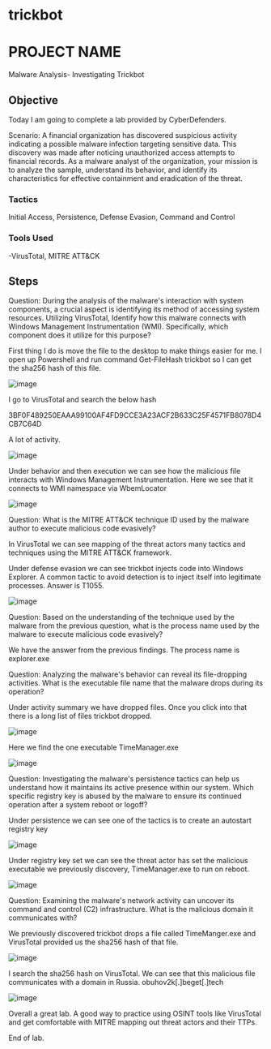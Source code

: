 # trickbot

# PROJECT NAME

Malware Analysis- Investigating Trickbot

## Objective
Today I am going to complete a lab provided by CyberDefenders. 

Scenario: A financial organization has discovered suspicious activity indicating a possible malware infection targeting sensitive data. This discovery was made after noticing unauthorized access attempts to financial records. As a malware analyst of the organization, your mission is to analyze the sample, understand its behavior, and identify its characteristics for effective containment and eradication of the threat.

### Tactics

Initial Access, Persistence, Defense Evasion, Command and Control

### Tools Used

-VirusTotal, MITRE ATT&CK 

## Steps

Question: During the analysis of the malware's interaction with system components, a crucial aspect is identifying its method of accessing system resources. Utilizing VirusTotal, Identify how this malware connects with Windows Management Instrumentation (WMI). Specifically, which component does it utilize for this purpose?

First thing I do is move the file to the desktop to make things easier for me. I open up Powershell and run command Get-FileHash trickbot so I can get the sha256 hash of this file. 

![image](https://github.com/user-attachments/assets/5194648d-cc58-412f-9d37-1b4cb552f691)

I go to VirusTotal and search the below hash

3BF0F489250EAAA99100AF4FD9CCE3A23ACF2B633C25F4571FB8078D4CB7C64D

A lot of activity. 

![image](https://github.com/user-attachments/assets/1910b622-5599-482e-8994-12f650d95ed1)

Under behavior and then execution we can see how the malicious file interacts with Windows Management Instrumentation. Here we see that it connects to WMI namespace via WbemLocator

![image](https://github.com/user-attachments/assets/e8714ba3-ecc8-41b8-bf24-e63edb50b6c4)

Question: What is the MITRE ATT&CK technique ID used by the malware author to execute malicious code evasively?

In VirusTotal we can see mapping of the threat actors many tactics and techniques using the MITRE ATT&CK framework.

Under defense evasion we can see trickbot injects code into Windows Explorer. A common tactic to avoid detection is to inject itself into legitimate processes. Answer is T1055. 

![image](https://github.com/user-attachments/assets/96645ea7-3a9b-40af-9aee-25f2043e9aa6)

Question: Based on the understanding of the technique used by the malware from the previous question, what is the process name used by the malware to execute malicious code evasively?

We have the answer from the previous findings. The process name is explorer.exe 

Question: Analyzing the malware's behavior can reveal its file-dropping activities. What is the executable file name that the malware drops during its operation?

Under activity summary we have dropped files. Once you click into that there is a long list of files trickbot dropped. 

![image](https://github.com/user-attachments/assets/15362844-99b3-4f25-b5e8-d90d9a3d69eb)

Here we find the one executable TimeManager.exe

![image](https://github.com/user-attachments/assets/05e3200e-9d6a-4821-9f40-7dcbe19ce990)

Question: Investigating the malware's persistence tactics can help us understand how it maintains its active presence within our system. Which specific registry key is abused by the malware to ensure its continued operation after a system reboot or logoff?

Under persistence we can see one of the tactics is to create an autostart registry key 

![image](https://github.com/user-attachments/assets/5f30d2f0-682c-4aa4-9100-e694f8ec4ac8)

Under registry key set we can see the threat actor has set the malicious executable we previously discovery, TimeManager.exe to run on reboot. 

![image](https://github.com/user-attachments/assets/2999d2c7-5b5e-4293-85b5-edbe89ad7651)

Question: Examining the malware's network activity can uncover its command and control (C2) infrastructure. What is the malicious domain it communicates with?

We previously discovered trickbot drops a file called TimeManger.exe and VirusTotal provided us the sha256 hash of that file. 

![image](https://github.com/user-attachments/assets/2adecb42-6c91-4aef-a903-815d0a99429d)

I search the sha256 hash on VirusTotal. We can see that this malicious file communicates with a domain in Russia. obuhov2k[.]beget[.]tech

![image](https://github.com/user-attachments/assets/fbbfd427-b714-452d-9f4b-19c5fb2757c8)

Overall a great lab. A good way to practice using OSINT tools like VirusTotal and get comfortable with MITRE mapping out threat actors and their TTPs. 

End of lab.  
